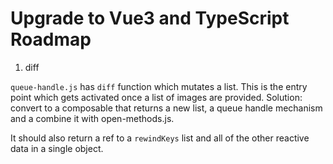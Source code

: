# Upgrade to Vue3 and TypeScript Roadmap


1. diff

`queue-handle.js` has `diff` function which mutates a list.
This is the entry point which gets activated once a list of images are provided.
Solution: convert to a composable that returns a new list,  a queue handle mechanism and a combine it with open-methods.js.

It should also return a ref to a `rewindKeys` list and all of the other reactive data in a single object.



